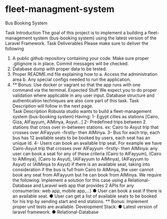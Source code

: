 # fleet-managment-system
Bus Booking System

Task Introduction The goal of this project is to implement a building a fleet-management system (bus-booking system) using the latest version of the Laravel Framework. 
Task Deliverables Please make sure to deliver the following
1. A public github repository containing your code. Make sure proper .gitignore is in place. Commit messages will be checked.
2. Database dump with proper data to be tested. 
3. Proper README.md file explaining how to a. Access the administration area b. Any special configs needed to run the application.  
4. ** Bonus: Use docker or vagrant so that the app runs with one command via the terminal.  Expected Stuff We expect you to do proper validation where applicable in any user input. Database structure and authentication techniques are also core part of this task.   Task Description will follow in the next page.    
Task Description Robusta studio wants to build a fleet-management system (bus-booking system) Having: 
1- Egypt cities as stations [Cairo, Giza, AlFayyum, AlMinya, Asyut...] 
2- Predefined trips between 2 stations that cross over in-between stations. ex: Cairo to Asyut trip that crosses over AlFayyum -firstly- then AlMinya. 
3- Bus for each trip, each bus has 12 available seats to be booked by users, each seat has an unique id.
4- Users can book an available trip seat.
For example we have Cairo-Asyut trip that crosses over AlFayyum -firstly- then AlMinya: any user can book a seat for any of these criteria (Cairo to AlFayyum), (Cairo to AlMinya), (Cairo to Asyut), (AlFayyum to AlMinya), (AlFayyum to Asyut) or  (AlMinya to Asyut)  if there is an available seat, taking into consideration if the bus is full from Cairo to AlMinya, the user cannot book any seat from AlFayyum but he can book from AlMinya.  We require the following: Implement a solution for this case using a Relational-Database and Laravel web app that provides 2 APIs for any consumer(ex: web app, mobile app,...)
● User can book a seat if there is an available seat.
● User can get a list of available seats to be booked for his trip by sending start and end stations. 
** Bonus: Implement proper unit tests are available. Development Stack:
● Latest version of laravel framework.
● Relational-Database 
